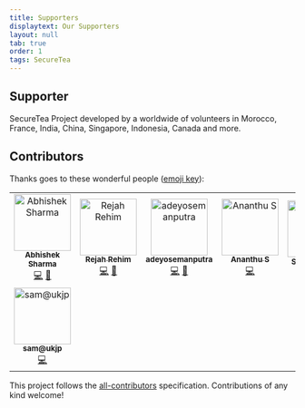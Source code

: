 ```yaml
---
title: Supporters
displaytext: Our Supporters
layout: null
tab: true
order: 1
tags: SecureTea
---
```


## Supporter

SecureTea Project developed by a worldwide of volunteers in Morocco, France, India, China, Singapore, Indonesia, Canada and more.

## Contributors

Thanks goes to these wonderful people ([emoji key](https://allcontributors.org/docs/en/emoji-key)):

<!-- ALL-CONTRIBUTORS-LIST:START - Do not remove or modify this section -->
<!-- prettier-ignore -->
<table>
  <tr>
    <td align="center"><a href="https://abhisharma404.blogspot.com/"><img src="https://avatars0.githubusercontent.com/u/29058921?v=4" width="100px;" alt="Abhishek Sharma"/><br /><sub><b>Abhishek Sharma</b></sub></a><br /><a href="https://github.com/OWASP/SecureTea-Project/commits?author=abhisharma404" title="Code">💻</a> <a href="https://github.com/OWASP/SecureTea-Project/commits?author=abhisharma404" title="Documentation">📖</a></td>
    <td align="center"><a href="http://rejahrehim.com"><img src="https://avatars3.githubusercontent.com/u/4394746?v=4" width="100px;" alt="Rejah Rehim "/><br /><sub><b>Rejah Rehim </b></sub></a><br /><a href="https://github.com/OWASP/SecureTea-Project/commits?author=rejahrehim" title="Code">💻</a> <a href="https://github.com/OWASP/SecureTea-Project/commits?author=rejahrehim" title="Documentation">📖</a></td>
    <td align="center"><a href="https://github.com/adeyosemanputra"><img src="https://avatars1.githubusercontent.com/u/24958168?v=4" width="100px;" alt="adeyosemanputra"/><br /><sub><b>adeyosemanputra</b></sub></a><br /><a href="https://github.com/OWASP/SecureTea-Project/commits?author=adeyosemanputra" title="Code">💻</a> <a href="https://github.com/OWASP/SecureTea-Project/commits?author=adeyosemanputra" title="Documentation">📖</a></td>
    <td align="center"><a href="https://github.com/ananthus"><img src="https://avatars0.githubusercontent.com/u/30488894?v=4" width="100px;" alt="Ananthu S"/><br /><sub><b>Ananthu S</b></sub></a><br /><a href="https://github.com/OWASP/SecureTea-Project/commits?author=ananthus" title="Code">💻</a></td>
    <td align="center"><a href="http://sunn-e.github.io"><img src="https://avatars3.githubusercontent.com/u/30065288?v=4" width="100px;" alt="Sunny Dhoke"/><br /><sub><b>Sunny Dhoke</b></sub></a><br /><a href="https://github.com/OWASP/SecureTea-Project/issues?q=author%3Asunn-e" title="Bug reports">🐛</a> <a href="https://github.com/OWASP/SecureTea-Project/commits?author=sunn-e" title="Documentation">📖</a></td>
    <td align="center"><a href="https://github.com/kUSHAL0601"><img src="https://avatars3.githubusercontent.com/u/29600964?v=4" width="100px;" alt="MajAK"/><br /><sub><b>MajAK</b></sub></a><br /><a href="https://github.com/OWASP/SecureTea-Project/commits?author=kUSHAL0601" title="Code">💻</a></td>
    <td align="center"><a href="https://mishal23.github.io/"><img src="https://avatars3.githubusercontent.com/u/21958074?v=4" width="100px;" alt="Mishal Shah"/><br /><sub><b>Mishal Shah</b></sub></a><br /><a href="https://github.com/OWASP/SecureTea-Project/commits?author=mishal23" title="Code">💻</a></td>
  </tr>
  <tr>
    <td align="center"><a href="https://sam.ukjp.app"><img src="https://avatars1.githubusercontent.com/u/26642976?v=4" width="100px;" alt="sam@ukjp"/><br /><sub><b>sam@ukjp</b></sub></a><br /><a href="https://github.com/OWASP/SecureTea-Project/commits?author=sam-aldis" title="Code">💻</a></td>
  </tr>
</table>

<!-- ALL-CONTRIBUTORS-LIST:END -->

This project follows the [all-contributors](https://github.com/all-contributors/all-contributors) specification. Contributions of any kind welcome!
